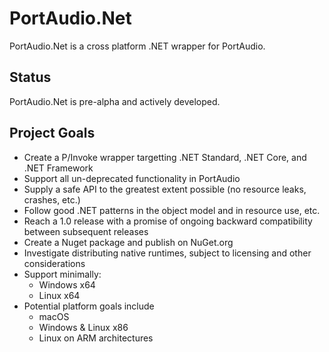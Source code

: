 # PortAudio.Net
PortAudio.Net is a cross platform .NET wrapper for PortAudio.

## Status
PortAudio.Net is pre-alpha and actively developed.

## Project Goals
* Create a P/Invoke wrapper targetting .NET Standard, .NET Core, and .NET Framework
* Support all un-deprecated functionality in PortAudio
* Supply a safe API to the greatest extent possible (no resource leaks, crashes, etc.)
* Follow good .NET patterns in the object model and in resource use, etc.
* Reach a 1.0 release with a promise of ongoing backward compatibility between subsequent releases
* Create a Nuget package and publish on NuGet.org
* Investigate distributing native runtimes, subject to licensing and other considerations
* Support minimally:
    * Windows x64
    * Linux x64
* Potential platform goals include
    * macOS
    * Windows & Linux x86
    * Linux on ARM architectures
